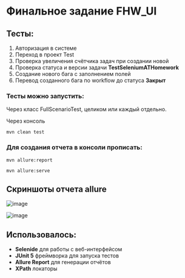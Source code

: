 # Финальное задание FHW_UI


## Тесты:

1. Авторизация в системе
2. Переход в проект Test
3. Проверка увеличения счётчика задач при создании новой
4. Проверка статуса и версии задачи **TestSeleniumATHomework**
5. Создание нового бага с заполнением полей
6. Перевод созданного бага по workflow до статуса **Закрыт**

### Тесты можно запустить:

Через класс FullScenarioTest, целиком или каждый отдельно.

Через консоль

`mvn clean test`

### Для создания отчета в консоли прописать:

`mvn allure:report`

`mvn allure:serve`

## Скриншоты отчета allure

![image](https://github.com/t2t2t2t/ImageForReadMe/blob/main/imageHW/main.jpg)

![image](https://github.com/t2t2t2t/ImageForReadMe/blob/main/imageHW/behaviors.jpg)

## Использовалось:

- **Selenide** для работы с веб-интерфейсом
- **JUnit 5** фреймворка для запуска тестов
- **Allure Report** для генерации отчётов
- **XPath** локаторы
